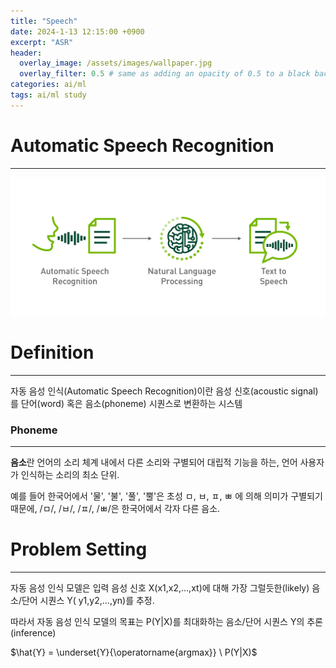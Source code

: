 ```yaml
---
title: "Speech"
date: 2024-1-13 12:15:00 +0900
excerpt: "ASR"
header:
  overlay_image: /assets/images/wallpaper.jpg
  overlay_filter: 0.5 # same as adding an opacity of 0.5 to a black background
categories: ai/ml
tags: ai/ml study
---
```

# Automatic Speech Recognition
***

![git](../assets/images/Conversation_AI_Workflow_v02.png)

# Definition
***

자동 음성 인식(Automatic Speech Recognition)이란 음성 신호(acoustic signal)를 단어(word) 혹은 음소(phoneme) 시퀀스로 변환하는 시스템

### Phoneme
***
**음소**란 언어의 소리 체계 내에서 다른 소리와 구별되어 대립적 기능을 하는, 언어 사용자가 인식하는 소리의 최소 단위.

예를 들어 한국어에서 '물', '불', '풀', '뿔'은 초성 ㅁ, ㅂ, ㅍ, ㅃ 에 의해 의미가 구별되기 때문에, /ㅁ/, /ㅂ/, /ㅍ/, /ㅃ/은 한국어에서 각자 다른 음소.

# Problem Setting
***

자동 음성 인식 모델은 입력 음성 신호 X(x1,x2,…,xt)에 대해 가장 그럴듯한(likely) 음소/단어 시퀀스 Y( y1,y2,…,yn)를 추정. 

따라서 자동 음성 인식 모델의 목표는 P(Y|X)를 최대화하는 음소/단어 시퀀스 Y의 추론(inference)

$\hat{Y} = \underset{Y}{\operatorname{argmax}} \ P(Y|X)$
